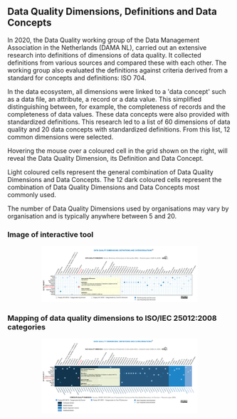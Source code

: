## Data Quality Dimensions, Definitions and Data Concepts

In 2020, the Data Quality working group of the Data Management Association in the Netherlands (DAMA NL), carried out an extensive research into definitions of dimensions of data quality. It collected definitions from various sources and compared these with each other. The working group also evaluated the definitions against criteria derived from a standard for concepts and definitions: ISO 704.

In the data ecosystem, all dimensions were linked to a 'data concept' such as a data file, an attribute, a record or a data value. This simplified distinguishing between, for example, the completeness of records and the completeness of data values. These data concepts were also provided with standardized definitions. This research led to a list of 60 dimensions of data quality and 20 data concepts with standardized definitions. From this list, 12 common dimensions were selected.

Hovering the mouse over a coloured cell in the grid shown on the right, will reveal the Data Quality Dimension, its Definition and Data Concept.

Light coloured cells represent the general combination of Data Quality Dimensions and Data Concepts. The 12 dark coloured cells represent the combination of Data Quality Dimensions and Data Concepts most commonly used.

The number of Data Quality Dimensions used by organisations may vary by organisation and is typically anywhere between 5 and 20.

### Image of interactive tool

<p align="center">
  <img src="DAMA_NL_Interactive_Viz_26102025_001.png" width="350">  
</p>

### Mapping of data quality dimensions to ISO/IEC 25012:2008 categories

<p align="center">
  <img src="DAMA_NL_Interactive_Viz_26102025_002.png" width="350">
</p>

